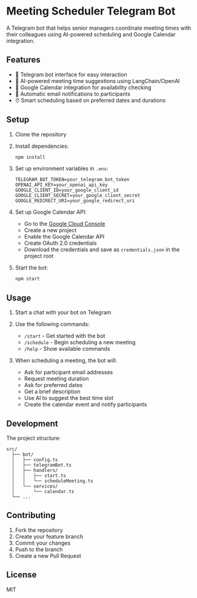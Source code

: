# Meeting Scheduler Telegram Bot

A Telegram bot that helps senior managers coordinate meeting times with their colleagues using AI-powered scheduling and Google Calendar integration.

## Features

- 🤖 Telegram bot interface for easy interaction
- 🧠 AI-powered meeting time suggestions using LangChain/OpenAI
- 📅 Google Calendar integration for availability checking
- 📧 Automatic email notifications to participants
- ⏰ Smart scheduling based on preferred dates and durations

## Setup

1. Clone the repository
2. Install dependencies:
   ```bash
   npm install
   ```

3. Set up environment variables in `.env`:
   ```
   TELEGRAM_BOT_TOKEN=your_telegram_bot_token
   OPENAI_API_KEY=your_openai_api_key
   GOOGLE_CLIENT_ID=your_google_client_id
   GOOGLE_CLIENT_SECRET=your_google_client_secret
   GOOGLE_REDIRECT_URI=your_google_redirect_uri
   ```

4. Set up Google Calendar API:
   - Go to the [Google Cloud Console](https://console.cloud.google.com)
   - Create a new project
   - Enable the Google Calendar API
   - Create OAuth 2.0 credentials
   - Download the credentials and save as `credentials.json` in the project root

5. Start the bot:
   ```bash
   npm start
   ```

## Usage

1. Start a chat with your bot on Telegram
2. Use the following commands:
   - `/start` - Get started with the bot
   - `/schedule` - Begin scheduling a new meeting
   - `/help` - Show available commands

3. When scheduling a meeting, the bot will:
   - Ask for participant email addresses
   - Request meeting duration
   - Ask for preferred dates
   - Get a brief description
   - Use AI to suggest the best time slot
   - Create the calendar event and notify participants

## Development

The project structure:
```
src/
  ├── bot/
  │   ├── config.ts
  │   ├── telegramBot.ts
  │   ├── handlers/
  │   │   ├── start.ts
  │   │   └── scheduleMeeting.ts
  │   └── services/
  │       └── calendar.ts
  └── ...
```

## Contributing

1. Fork the repository
2. Create your feature branch
3. Commit your changes
4. Push to the branch
5. Create a new Pull Request

## License

MIT
